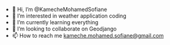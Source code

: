 - 👋 Hi, I’m @KamecheMohamedSofiane
- 👀 I’m interested in weather application coding
- 🌱 I’m currently learning everything
- 💞️ I’m looking to collaborate on Geodjango
- 📫 How to reach me kameche.mohamed.sofiane@gmail.com

<!---
KamecheMohamedSofiane/KamecheMohamedSofiane is a ✨ special ✨ repository because its `README.md` (this file) appears on your GitHub profile.
You can click the Preview link to take a look at your changes.
--->

